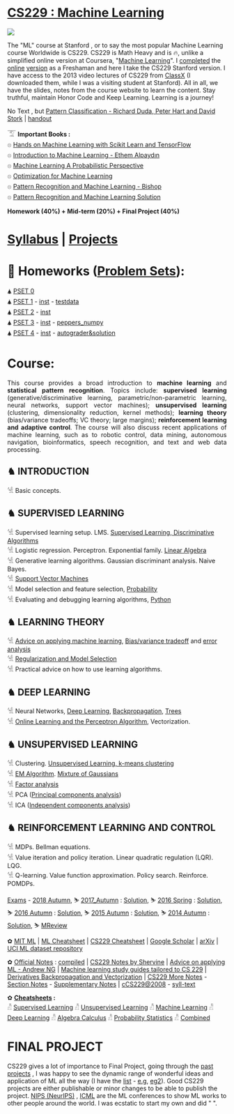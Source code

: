 # [CS229 : Machine Learning](http://cs229.stanford.edu/)

<img src="https://github.com/SKKSaikia/CS229_ML/blob/master/img/cs229.jpg">

The "ML" course at Stanford , or to say the most popular Machine Learning course Worldwide is CS229. CS229 is Math Heavy and is 🔥, unlike a simplified online version at Coursera, "[Machine Learning](https://www.coursera.org/learn/machine-learning)". I [completed](https://www.coursera.org/account/accomplishments/verify/4G25AQXD9LDG) the [online](https://github.com/rmarquis/coursera-machinelearning) [version](https://github.com/atinesh-s/Coursera-Machine-Learning-Stanford) as a Freshaman and here I take the CS229 Stanford version. I have access to the 2013 video lectures of CS229 from [ClassX](http://classx.stanford.edu/) (I downloaded them, while I was a visiting student at Stanford). All in all, we have the slides, notes from the course website to learn the content. Stay truthful, maintain Honor Code and Keep Learning. Learning is a journey! 

No Text , but [Pattern Classification - Richard Duda, Peter Hart and David Stork](https://github.com/SKKSaikia/CS229_ML/blob/master/doc/Pattern%20Classification%20by%20Richard%20O.%20Duda%2C%20David%20G.%20Stork%2C%20Peter%20E.Hart%20.pdf) | [handout](https://github.com/SKKSaikia/CS229_ML/blob/master/doc/handout.pdf)

𓄆 <b>Important Books : </b><br/>
𓊖 [Hands on Machine Learning with Scikit Learn and TensorFlow](https://github.com/SKKSaikia/CS229_ML/blob/master/doc/Hands%20on%20Machine%20Learning%20with%20Scikit%20Learn%20and%20TensorFlow_2.pdf) <br/>
𓊖 [Introduction to Machine Learning - Ethem Alpaydın](https://github.com/SKKSaikia/CS229_ML/blob/master/doc/Introduction%20to%20Machine%20Learning%20Ethem%20Alpayd%C4%B1n_machinelearning_2010.pdf) <br/>
𓊖 [Machine Learning A Probabilistic Perspective](https://doc.lagout.org/science/Artificial%20Intelligence/Machine%20learning/Machine%20Learning_%20A%20Probabilistic%20Perspective%20%5BMurphy%202012-08-24%5D.pdf) <br/>
𓊖 [Optimization for Machine Learning](https://github.com/SKKSaikia/CS229_ML/blob/master/doc/Optimization%20for%20Machine%20Learning%20%5BSra%2C%20Nowozin%20%26%20Wright%202011-09-30%5D.pdf) <br/>
𓊖 [Pattern Recognition and Machine Learning - Bishop](https://github.com/SKKSaikia/CS229_ML/blob/master/doc/Bishop%20-%20Pattern%20Recognition%20And%20Machine%20Learning%20-%20Springer%20%202006.pdf) <br/>
𓊖 [Pattern Recognition and Machine Learning Solution](https://github.com/SKKSaikia/CS229_ML/blob/master/doc/Pattern%20Recognition%20and%20Machine%20Learning%20Solution.pdf) <br/>

<b> Homework (40%) + Mid-term (20%) + Final Project (40%) </b>

# [Syllabus](http://cs229.stanford.edu/syllabus.html) | [Projects](http://cs229.stanford.edu/projects.html) 

# 🥤 Homeworks ([Problem Sets](https://github.com/SKKSaikia/CS229_ML/tree/master/PSET)):

🛦 [PSET 0](https://github.com/SKKSaikia/CS229_ML/blob/master/PSET/2018/ps0.pdf) <br/>
🛦 [PSET 1](https://github.com/SKKSaikia/CS229_ML/blob/master/PSET/2018/ps1.zip) - [inst](https://github.com/SKKSaikia/CS229_ML/blob/master/PSET/2018/ps1.txt) - [testdata](https://github.com/SKKSaikia/CS229_ML/blob/master/PSET/2018/data.zip)<br/> 
🛦 [PSET 2](https://github.com/SKKSaikia/CS229_ML/blob/master/PSET/2018/ps2.zip) - [inst](https://github.com/SKKSaikia/CS229_ML/blob/master/PSET/2018/ps2.txt) <br/>
🛦 [PSET 3](https://github.com/SKKSaikia/CS229_ML/blob/master/PSET/2018/ps3.zip) - [inst](https://github.com/SKKSaikia/CS229_ML/blob/master/PSET/2018/ps3.txt) - [peppers_numpy](https://github.com/SKKSaikia/CS229_ML/blob/master/PSET/2018/peppers_numpy.zip) <br/>
🛦 [PSET 4](https://github.com/SKKSaikia/CS229_ML/blob/master/PSET/2018/ps4_v5_release.zip) - [inst](https://github.com/SKKSaikia/CS229_ML/blob/master/PSET/2018/ps4.txt) - [autograder&solution](https://github.com/SKKSaikia/CS229_ML/blob/master/PSET/2018/autograder.zip) <br/>

# Course:

<p align="justify">This course provides a broad introduction to <b>machine learning</b> and <b>statistical pattern recognition</b>. Topics include: <b>supervised learning</b> (generative/discriminative learning, parametric/non-parametric learning, neural networks, support vector machines); <b>unsupervised learning</b> (clustering, dimensionality reduction, kernel methods); <b>learning theory</b> (bias/variance tradeoffs; VC theory; large margins); <b>reinforcement learning and adaptive control</b>. The course will also discuss recent applications of machine learning, such as to robotic control, data mining, autonomous navigation, bioinformatics, speech recognition, and text and web data processing.</p>

<h2><b> ♞ INTRODUCTION </b></h2>

𓀽 Basic concepts.

<h2><b> ♞ SUPERVISED LEARNING </b></h2>

𓀽 Supervised learning setup. LMS. [Supervised Learning, Discriminative Algorithms](https://github.com/SKKSaikia/CS229_ML/blob/master/doc/NOTES/cs229-notes1.pdf) <br/>
𓀽 Logistic regression. Perceptron. Exponential family. [Linear Algebra](https://github.com/SKKSaikia/CS229_ML/blob/master/doc/NOTES/section_notes/1%20-%20cs229-linalg.pdf) <br/>
𓀽 Generative learning algorithms. Gaussian discriminant analysis. Naive Bayes. <br/>
𓀽 [Support Vector Machines](https://github.com/SKKSaikia/CS229_ML/blob/master/doc/NOTES/cs229-notes2.pdf) <br/>
𓀽 Model selection and feature selection, [Probability](https://github.com/SKKSaikia/CS229_ML/blob/master/doc/NOTES/section_notes/2%20-%20cs229-prob.pdf) <br/>
𓀽 Evaluating and debugging learning algorithms, [Python](https://github.com/SKKSaikia/CS229_ML/blob/master/doc/NOTES/section_notes/CS229_Python_Tutorial.pdf) <br/>

<h2><b> ♞ LEARNING THEORY </b></h2>

𓀽 [Advice on applying machine learning](https://github.com/SKKSaikia/CS229_ML/blob/master/doc/NOTES/ml_application_advice.pdf), [Bias/variance tradeoff](https://github.com/SKKSaikia/CS229_ML/blob/master/doc/NOTES/cs229-notes4a.pdf) and [error analysis](https://github.com/SKKSaikia/CS229_ML/blob/master/doc/NOTES/cs229-notes4b.pdf) <br/>
𓀽 [Regularization and Model Selection](https://github.com/SKKSaikia/CS229_ML/blob/master/doc/NOTES/cs229-notes5.pdf) <br/>
𓀽 Practical advice on how to use learning algorithms. <br/>

<h2><b> ♞ DEEP LEARNING </b></h2>

𓀽 Neural Networks, [Deep Learning](https://github.com/SKKSaikia/CS229_ML/blob/master/doc/NOTES/cs229-notes-deep_learning.pdf), [Backpropagation](https://github.com/SKKSaikia/CS229_ML/blob/master/doc/NOTES/cs229-notes-backprop.pdf), [Trees](http://cs229.stanford.edu/notes/rf-notes.pdf) <br/>
𓀽 [Online Learning and the Perceptron Algorithm](https://github.com/SKKSaikia/CS229_ML/blob/master/doc/NOTES/cs229-notes6.pdf), Vectorization. <br/>

<h2><b> ♞ UNSUPERVISED LEARNING </b></h2>

𓀽 Clustering. [Unsupervised Learning, k-means clustering](https://github.com/SKKSaikia/CS229_ML/blob/master/doc/NOTES/cs229-notes7a.pdf) <br/>
𓀽 [EM Algorithm](https://github.com/SKKSaikia/CS229_ML/blob/master/doc/NOTES/cs229-notes8.pdf). [Mixture of Gaussians](https://github.com/SKKSaikia/CS229_ML/blob/master/doc/NOTES/cs229-notes7b.pdf) <br/>
𓀽 [Factor analysis](https://github.com/SKKSaikia/CS229_ML/blob/master/doc/NOTES/cs229-notes9.pdf) <br/>
𓀽 PCA ([Principal components analysis](https://github.com/SKKSaikia/CS229_ML/blob/master/doc/NOTES/cs229-notes10.pdf)) <br/>
𓀽 ICA ([Independent components analysis](https://github.com/SKKSaikia/CS229_ML/blob/master/doc/NOTES/cs229-notes11.pdf)) <br/>

<h2><b> ♞ REINFORCEMENT LEARNING AND CONTROL </b></h2>

𓀽 MDPs. Bellman equations. <br/>
𓀽 Value iteration and policy iteration. Linear quadratic regulation (LQR). LQG. <br/>
𓀽 Q-learning. Value function approximation. Policy search. Reinforce. POMDPs. <br/>


[Exams](https://github.com/SKKSaikia/CS229_ML/tree/master/Exams) - [2018 Autumn](https://github.com/SKKSaikia/CS229_ML/blob/master/Exams/MTfinalTBA_aut_2018.pdf), ⛷ [2017_Autumn](https://github.com/SKKSaikia/CS229_ML/blob/master/Exams/2017_Aut_Midterm.pdf) : [Solution](https://github.com/SKKSaikia/CS229_ML/blob/master/Exams/2017_Aut_Midterm_soln.pdf), ⛷ [2016 Spring](https://github.com/SKKSaikia/CS229_ML/blob/master/Exams/2016_Spr_Midterm.pdf) : [Solution](https://github.com/SKKSaikia/CS229_ML/blob/master/Exams/2016_Spr_Midterm_soln.pdf), ⛷ [2016 Autumn](https://github.com/SKKSaikia/CS229_ML/blob/master/Exams/2016_Aut_Midterm.pdf) : [Solution](https://github.com/SKKSaikia/CS229_ML/blob/master/Exams/2016_Aut_Midterm_2.pdf), ⛷ [2015 Autumn](https://github.com/SKKSaikia/CS229_ML/blob/master/Exams/midterm2015.pdf) : [Solution](https://github.com/SKKSaikia/CS229_ML/blob/master/Exams/practicemidterm2sol.pdf), ⛷ [2014 Autumn](https://github.com/SKKSaikia/CS229_ML/blob/master/Exams/midterm2014.pdf) : [Solution](https://github.com/SKKSaikia/CS229_ML/blob/master/Exams/practicemidterm1sol.pdf), ⛷ [MReview](https://github.com/SKKSaikia/CS229_ML/blob/master/Exams/cs229-mt-review.pdf)     

✿ [MIT ML](http://machinelearning.mit.edu/) | [ML Cheatsheet](https://ml-cheatsheet.readthedocs.io/en/latest/) | [CS229 Cheatsheet](https://stanford.edu/~shervine/teaching/cs-229/cheatsheet-supervised-learning) | [Google Scholar](https://scholar.google.co.in/) | [arXiv](https://arxiv.org/) | [UCI ML dataset repository](http://archive.ics.uci.edu/ml/index.php)

✿ [Official Notes](https://github.com/SKKSaikia/CS229_ML/tree/master/doc/cs229-notes-all) : [compiled](https://github.com/SKKSaikia/CS229_ML/blob/master/doc/CS229.pdf) | [CS229 Notes by Shervine](https://stanford.edu/~shervine/teaching/cs-229.html) | [Advice on applying ML - Andrew NG](https://github.com/SKKSaikia/CS229_ML/blob/master/doc/ML-advice.pdf) | [Machine learning study guides tailored to CS 229](https://stanford.edu/~shervine/teaching/cs-229/cheatsheet-supervised-learning) | [Derivatives Backpropagation and Vectorization](https://github.com/SKKSaikia/CS229_ML/blob/master/doc/Derivatives%20Backpropagation%20and%20Vectorization.pdf) | [CS229 More Notes](https://github.com/SKKSaikia/CS229_ML/tree/master/doc/NOTES) - [Section Notes](https://github.com/SKKSaikia/CS229_ML/tree/master/doc/NOTES/section_notes) - [Supplementary Notes](https://github.com/SKKSaikia/CS229_ML/tree/master/doc/NOTES/supplementary_notes) | [cCS229@2008](https://www.youtube.com/watch?v=UzxYlbK2c7E&list=PLA89DCFA6ADACE599) - [syll-text](https://github.com/SKKSaikia/CS229_ML/blob/master/cs229_2008.txt)

✿ <b>[Cheatsheets](https://github.com/SKKSaikia/CS229_ML/tree/master/doc/cheatsheets) : </b><br/>
𓀯 [Supervised Learning](https://github.com/SKKSaikia/CS229_ML/blob/master/doc/cheatsheets/cheatsheet-supervised-learning.pdf)
𓀯 [Unsupervised Learning](https://github.com/SKKSaikia/CS229_ML/blob/master/doc/cheatsheets/cheatsheet-unsupervised-learning.pdf)
𓀯 [Machine Learning](https://github.com/SKKSaikia/CS229_ML/blob/master/doc/cheatsheets/cheatsheet-machine-learning-tips-and-tricks.pdf)
𓀯 [Deep Learning](https://github.com/SKKSaikia/CS229_ML/blob/master/doc/cheatsheets/cheatsheet-deep-learning.pdf)
𓀯 [Algebra Calculus](https://github.com/SKKSaikia/CS229_ML/blob/master/doc/cheatsheets/refresher-algebra-calculus.pdf)
𓀯 [Probability Statistics](https://github.com/SKKSaikia/CS229_ML/blob/master/doc/cheatsheets/refresher-probabilities-statistics.pdf)
𓀯 [Combined](https://github.com/SKKSaikia/CS229_ML/blob/master/doc/cheatsheets/super-cheatsheet-machine-learning.pdf)

# FINAL PROJECT

CS229 gives a lot of importance to Final Project, going through the [past projects](http://cs229.stanford.edu/projects.html) , I was happy to see the dynamic range of wonderful ideas and application of ML all the way (I have the [list](https://github.com/SKKSaikia/CS229_ML/blob/master/CS229%20-%20Poster%20Session%20Number.xlsx) - [e.g](https://youtu.be/Iz_ifpoYE_g), [eg2](https://youtu.be/u5a7fz_NoB4)). Good CS229 projects are either publishable or minor changes to be able to publish the project. [NIPS (NeurIPS)](https://nips.cc/) , [ICML](https://icml.cc/) are the ML conferences to show ML works to other people around the world. I was ecstatic to start my own and did " ".
